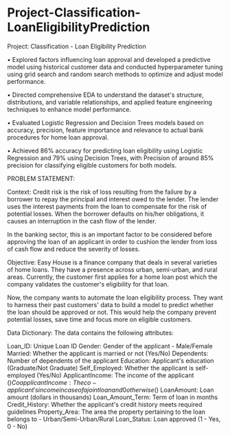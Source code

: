 # Project-Classification-LoanEligibilityPrediction
Project: Classification - Loan Eligibility Prediction

•	Explored factors influencing loan approval and developed a predictive model using historical customer data and conducted hyperparameter tuning using grid search and random search methods to optimize and adjust model performance.

•	Directed comprehensive EDA to understand the dataset's structure, distributions, and variable relationships, and applied feature engineering techniques to enhance model performance. 

•	Evaluated Logistic Regression and Decision Trees models based on accuracy, precision, feature importance and relevance to actual bank procedures for home loan approval. 

•	Achieved 86% accuracy for predicting loan eligibility using Logistic Regression and 79% using Decision Trees, with Precision of around 85% precision for classifying eligible customers for both models.

PROBLEM STATEMENT:

Context:
Credit risk is the risk of loss resulting from the failure by a borrower to repay the principal and interest owed to the lender. The lender uses the interest payments from the loan to compensate for the risk of potential losses. When the borrower defaults on his/her obligations, it causes an interruption in the cash flow of the lender.

In the banking sector, this is an important factor to be considered before approving the loan of an applicant in order to cushion the lender from loss of cash flow and reduce the severity of losses.

Objective:
Easy House is a finance company that deals in several varieties of home loans. They have a presence across urban, semi-urban, and rural areas. Currently, the customer first applies for a home loan post which the company validates the customer's eligibility for that loan.

Now, the company wants to automate the loan eligibility process. They want to harness their past customers' data to build a model to predict whether the loan should be approved or not. This would help the company prevent potential losses, save time and focus more on eligible customers.

Data Dictionary:
The data contains the following attributes:

Loan_ID: Unique Loan ID
Gender: Gender of the applicant - Male/Female
Married: Whether the applicant is married or not (Yes/No)
Dependents: Number of dependents of the applicant
Education: Applicant's education (Graduate/Not Graduate)
Self_Employed: Whether the applicant is self-employed (Yes/No)
ApplicantIncome: The income of the applicant ($)
CoapplicantIncome: The co-applicant's income in case of a joint loan and 0 otherwise ($)
LoanAmount: Loan amount (dollars in thousands)
Loan_Amount_Term: Term of loan in months
Credit_History: Whether the applicant's credit history meets required guidelines
Property_Area: The area the property pertaining to the loan belongs to - Urban/Semi-Urban/Rural
Loan_Status: Loan approved (1 - Yes, 0 - No)
